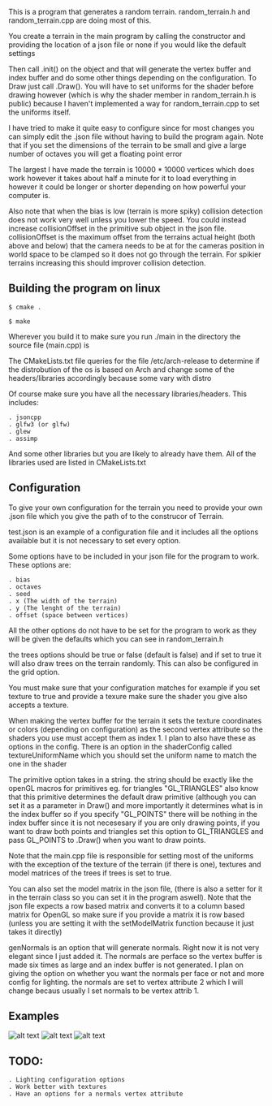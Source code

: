 This is a program that generates a random terrain. random_terrain.h and random_terrain.cpp are doing most of this.

You create a terrain in the main program by calling the constructor and providing the location of a json file or none if you would like the default settings

Then call .init() on the object and that will generate the vertex buffer and index buffer and do some other things depending on the configuration. To Draw just call .Draw(). You will have to set uniforms for the shader before drawing however (which is why the shader member in random_terrain.h is public) because I haven't implemented a way for random_terrain.cpp to set the uniforms itself. 

I have tried to make it quite easy to configure since for most changes you can simply edit the .json file without having to build the program again. Note that if you set the dimensions of the terrain to be small and give a large number of octaves you will get a floating point error

The largest I have made the terrain is 10000 * 10000 vertices which does work however it takes about half a minute for it to load everything in however it could be longer or shorter depending on how powerful your computer is.

Also note that when the bias is low (terrain is more spiky) collision detection does not work very well unless you lower the speed. You could instead increase collisionOffset in the primitive sub object in the json file. collisionOffset is the maximum offset from the terrains actual height (both above and below) that the camera needs to be at for the cameras position in world space to be clamped so it does not go through the terrain. For spikier terrains increasing this should improver collision detection.

## Building the program on linux

```
$ cmake .

$ make
```
Wherever you build it to make sure you run ./main in the directory the source file (main.cpp) is

The CMakeLists.txt file queries for the file /etc/arch-release to determine if the distrobution of the os is based on Arch and change some of the headers/libraries accordingly because some vary with distro

Of course make sure you have all the necessary libraries/headers.
This includes:

    . jsoncpp
    . glfw3 (or glfw)
    . glew
    . assimp 

And some other libraries but you are likely to already have them. All of the libraries used are listed in CMakeLists.txt

## Configuration

To give your own configuration for the terrain you need to provide your own .json file which you give the path of to the construcor
of Terrain.

test.json is an example of a configuration file and it includes all the options available but it is not necessary to set every option.

Some options have to be included in your json file for the program to work.
These options are:
    
    . bias
    . octaves
    . seed 
    . x (The width of the terrain)
    . y (The lenght of the terrain)
    . offset (space between vertices)

All the other options do not have to be set for the program to work as they will be given the defaults which you can see in random_terrain.h

the trees options should be true or false (default is false) and if set to true it will also draw trees on the terrain randomly. This can also
be configured in the grid option.

You must make sure that your configuration matches for example if you set texture to true and provide a texure make sure the shader you give also accepts a texture.

When making the vertex buffer for the terrain it sets the texture coordinates or colors (depending on configuration) as the second vertex attribute so the shaders you use must accept
them as index 1. I plan to also have these as options in the config. There is an option in the shaderConfig called textureUniformName which you should set the uniform name to match the one in the shader

The primitive option takes in a string. the string should be exactly like the openGL macros for primitives eg. for triangles "GL_TRIANGLES" also know that this primitive determines the default draw primitive (although you can set it as a parameter in Draw() and more importantly it determines what is in the index buffer so if you specify "GL_POINTS" there will be nothing in the index buffer since it is not necesesary if you are only drawing points, if you want to draw both points and triangles set this option to GL_TRIANGLES and pass GL_POINTS to .Draw() when you want to draw points.

Note that the main.cpp file is responsible for setting most of the uniforms with the exception of the texture of the terrain (if there is one),
textures and model matrices of the trees if trees is set to true.

You can also set the model matrix in the json file, (there is also a setter for it in the terrain class so you can set it in the program aswell). Note that the json file expects a row based matrix
and converts it to a column based matrix for OpenGL so make sure if you provide a matrix it is row based (unless you are setting it with the setModelMatrix function because it just takes it directly) 

genNormals is an option that will generate normals. Right now it is not very elegant since I just added it. The normals are perface so the vertex buffer is made six times as large and an index buffer is not generated. I plan on giving the option on whether you want the normals per face or not and more config for lighting. the normals are set to vertex attribute 2 which I will change becaus usually I set normals to be vertex attrib 1.  

## Examples
![alt text](https://github.com/open-source-KT/Random-3DTerrain-Generator/blob/master/res/examples/example8.png?raw=true)
![alt text](https://github.com/open-source-KT/Random-3DTerrain-Generator/blob/master/res/examples/example2.png?raw=true)
![alt text](https://github.com/open-source-KT/Random-3DTerrain-Generator/blob/master/res/examples/example6.png?raw=true)


## TODO:
    . Lighting configuration options
    . Work better with textures
    . Have an options for a normals vertex attribute



